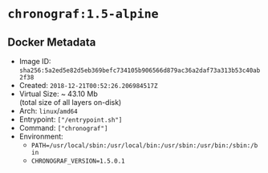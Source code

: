 # `chronograf:1.5-alpine`

## Docker Metadata

- Image ID: `sha256:5a2ed5e82d5eb369befc734105b906566d879ac36a2daf73a313b53c40ab2f38`
- Created: `2018-12-21T00:52:26.206984517Z`
- Virtual Size: ~ 43.10 Mb  
  (total size of all layers on-disk)
- Arch: `linux`/`amd64`
- Entrypoint: `["/entrypoint.sh"]`
- Command: `["chronograf"]`
- Environment:
  - `PATH=/usr/local/sbin:/usr/local/bin:/usr/sbin:/usr/bin:/sbin:/bin`
  - `CHRONOGRAF_VERSION=1.5.0.1`

